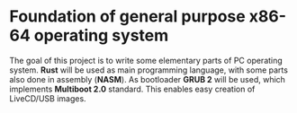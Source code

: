 # Foundation of general purpose x86-64 operating system

The goal of this project is to write some elementary parts of PC operating system. **Rust** will be used as main programming language, with some parts also done in assembly (**NASM**). As bootloader **GRUB 2** will be used, which implements **Multiboot 2.0** standard. This enables easy creation of LiveCD/USB images. 
